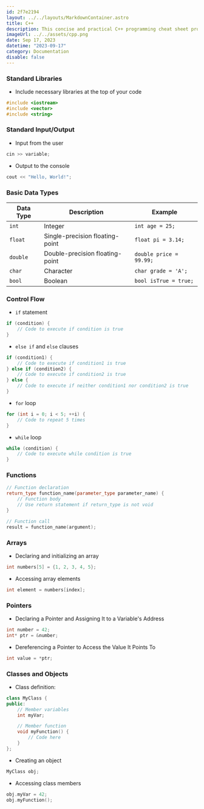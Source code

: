 ```yaml
---
id: 2f7e2194
layout: ../../layouts/MarkdownContainer.astro
title: C++
description: This concise and practical C++ programming cheat sheet provides an essential reference for both beginners and experienced programmers. It covers fundamental concepts, syntax, and code snippets, allowing you to quickly grasp and apply key concepts in C++.
imageUrl: ../../assets/cpp.png
date: Sep 17, 2023
datetime: "2023-09-17"
category: Documentation
disable: false
---
```


### Standard Libraries

- Include necessary libraries at the top of your code

```cpp
#include <iostream>
#include <vector>
#include <string>
```

### Standard Input/Output

- Input from the user

```cpp
cin >> variable;
```

- Output to the console

```cpp
cout << "Hello, World!";
```

### Basic Data Types

| Data Type | Description                     | Example                 |
| --------- | ------------------------------- | ----------------------- |
| `int`     | Integer                         | `int age = 25;`         |
| `float`   | Single-precision floating-point | `float pi = 3.14;`      |
| `double`  | Double-precision floating-point | `double price = 99.99;` |
| `char`    | Character                       | `char grade = 'A';`     |
| `bool`    | Boolean                         | `bool isTrue = true;`   |

### Control Flow

- `if` statement

```cpp
if (condition) {
    // Code to execute if condition is true
}
```

- `else if` and `else` clauses

```cpp
if (condition1) {
    // Code to execute if condition1 is true
} else if (condition2) {
    // Code to execute if condition2 is true
} else {
    // Code to execute if neither condition1 nor condition2 is true
}
```

- `for` loop

```cpp
for (int i = 0; i < 5; ++i) {
    // Code to repeat 5 times
}
```

- `while` loop

```cpp
while (condition) {
    // Code to execute while condition is true
}
```

### Functions

```cpp
// Function declaration
return_type function_name(parameter_type parameter_name) {
    // Function body
    // Use return statement if return_type is not void
}

// Function call
result = function_name(argument);
```

### Arrays

- Declaring and initializing an array

```cpp
int numbers[5] = {1, 2, 3, 4, 5};
```

- Accessing array elements

```cpp
int element = numbers[index];
```

### Pointers

- Declaring a Pointer and Assigning It to a Variable's Address

```cpp
int number = 42;
int* ptr = &number;

```

- Dereferencing a Pointer to Access the Value It Points To

```cpp
int value = *ptr;

```

### Classes and Objects

- Class definition:

```cpp
class MyClass {
public:
    // Member variables
    int myVar;

    // Member function
    void myFunction() {
        // Code here
    }
};
```

- Creating an object

```cpp
MyClass obj;
```

- Accessing class members

```cpp
obj.myVar = 42;
obj.myFunction();
```
